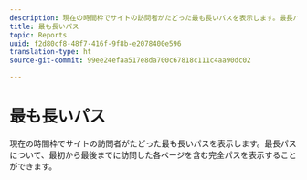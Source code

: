 ```yaml
---
description: 現在の時間枠でサイトの訪問者がたどった最も長いパスを表示します。最長パスについて、最初から最後までに訪問した各ページを含む完全パスを表示することができます。
title: 最も長いパス
topic: Reports
uuid: f2d80cf8-48f7-416f-9f8b-e2078400e596
translation-type: ht
source-git-commit: 99ee24efaa517e8da700c67818c111c4aa90dc02

---
```



# 最も長いパス

現在の時間枠でサイトの訪問者がたどった最も長いパスを表示します。最長パスについて、最初から最後までに訪問した各ページを含む完全パスを表示することができます。

